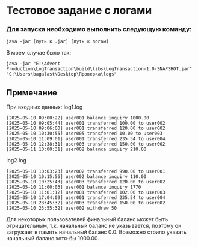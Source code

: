 # Тестовое задание с логами

### Для запуска необходимо выполнить следующую команду:
```
java -jar [путь к .jar] [путь к логам]
```

В моем случае было так:
```
java -jar "E:\Advent Production\LogTransaction\build\libs\LogTransaction-1.0-SNAPSHOT.jar" "C:\Users\bagalast\Desktop\Проверка\logs"
```

## Примечание
При входных данных:
log1.log
```
[2025-05-10 09:00:22] user001 balance inquiry 1000.00
[2025-05-10 09:05:44] user001 transferred 100.00 to user002
[2025-05-10 09:06:00] user001 transferred 120.00 to user002
[2025-05-10 10:30:55] user005 transferred 10.00 to user003
[2025-05-10 11:09:01] user001 transferred 235.54 to user004
[2025-05-10 12:38:31] user003 transferred 150.00 to user002
[2025-05-11 10:00:31] user002 balance inquiry 210.00
```
log2.log
```
[2025-05-10 10:03:23] user002 transferred 990.00 to user001
[2025-05-10 10:15:56] user002 balance inquiry 110.00
[2025-05-10 10:25:43] user003 transferred 120.00 to user002
[2025-05-10 11:00:03] user001 balance inquiry 1770
[2025-05-10 11:01:12] user001 transferred 102.00 to user003
[2025-05-10 17:04:09] user001 transferred 235.54 to user004
[2025-05-10 23:45:32] user003 transferred 150.00 to user002
[2025-05-10 23:55:32] user002 withdrew 50
```
Для некоторых пользователей финальный баланс может быть отрицательным, т.к. начальный баланс не указывается, поэтому он загружает в память начальный баланс 0.0. Возможно стоило указать начальный баланс хотя-бы 1000.00.
